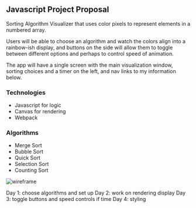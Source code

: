 ## Javascript Project Proposal

Sorting Algorithm Visualizer that uses color pixels to represent elements in a numbered array.

Users will be able to choose an algorithm and watch the colors align into a rainbow-ish display, and buttons on the side will allow them to toggle between different options and perhaps to control speed of animation.

The app will have a single screen with the main visualization window, sorting choices and a timer on the left, and nav links to my information below.



### Technologies

* Javascript for logic
* Canvas for rendering
* Webpack

### Algorithms

* Merge Sort
* Bubble Sort
* Quick Sort
* Selection Sort
* Counting Sort

![wireframe](https://github.com/kerinhayes/js-project/images/algorvisual.png)

Day 1: choose algorithms and set up
Day 2: work on rendering display
Day 3: toggle buttons and speed controls if time
Day 4: styling
